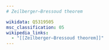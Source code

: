 ```yaml
---
# Zeilberger–Bressoud theorem

wikidata: Q5319505
msc_classification: 05
wikipedia_links:
  - "[[Zeilberger–Bressoud theorem]]"
---
```

